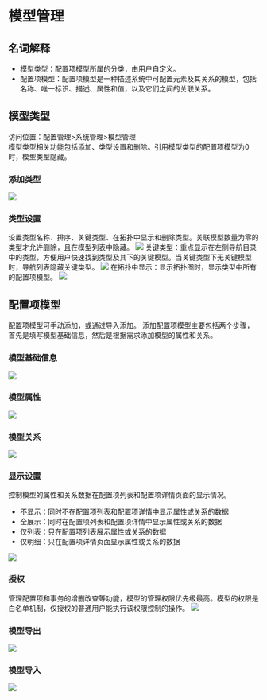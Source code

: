 # 模型管理
## 名词解释
* 模型类型：配置项模型所属的分类，由用户自定义。
* 配置项模型：配置项模型是一种描述系统中可配置元素及其关系的模型，包括名称、唯一标识、描述、属性和值，以及它们之间的关联关系。
## 模型类型
访问位置：配置管理>系统管理>模型管理
<br>
模型类型相关功能包括添加、类型设置和删除。引用模型类型的配置项模型为0时，模型类型隐藏。
<br>

### 添加类型
![](images/模型管理_类型_添加类型.png)

### 类型设置
设置类型名称、排序、关键类型、在拓扑中显示和删除类型。关联模型数量为零的类型才允许删除，且在模型列表中隐藏。
![](images/模型管理_类型_类型设置.gif)
关键类型：重点显示在左侧导航目录中的类型，方便用户快速找到类型及其下的关键模型。当关键类型下无关键模型时，导航列表隐藏关键类型。
![](images/模型管理_类型_关键类型.png)
在拓扑中显示：显示拓扑图时，显示类型中所有的配置项模型。
![](images/模型管理_类型_在拓扑中显示.png)

## 配置项模型
配置项模型可手动添加，或通过导入添加。
添加配置项模型主要包括两个步骤，首先是填写模型基础信息，然后是根据需求添加模型的属性和关系。

### 模型基础信息
![](images/模型管理_模型_添加模型.gif)

### 模型属性
![](images/模型管理_模型_添加模型的属性.gif)

### 模型关系
![](images/模型管理_模型_添加模型的关系.gif)

### 显示设置
控制模型的属性和关系数据在配置项列表和配置项详情页面的显示情况。

* 不显示：同时不在配置项列表和配置项详情中显示属性或关系的数据
* 全展示：同时在配置项列表和配置项详情中显示属性或关系的数据
* 仅列表：只在配置项列表展示属性或关系的数据
* 仅明细：只在配置项详情页面显示属性或关系的数据

![](images/模型管理_模型_显示设置.gif)

### 授权
管理配置项和事务的增删改查等功能，模型的管理权限优先级最高。模型的权限是白名单机制，仅授权的普通用户能执行该权限控制的操作。
![](images/模型管理_模型_授权.gif)

### 模型导出
![](images/模型管理_模型_模型导出.gif)
### 模型导入
![](images/模型管理_模型_模型导入.png)